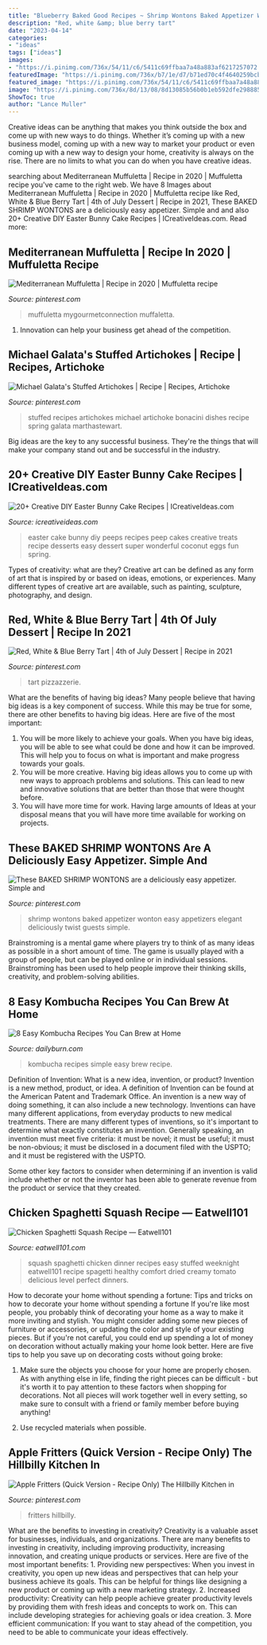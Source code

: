 ```yaml
---
title: "Blueberry Baked Good Recipes ~ Shrimp Wontons Baked Appetizer Wonton Easy Appetizers Elegant Deliciously Twist Guests Simple"
description: "Red, white &amp; blue berry tart"
date: "2023-04-14"
categories:
- "ideas"
tags: ["ideas"]
images:
- "https://i.pinimg.com/736x/54/11/c6/5411c69ffbaa7a48a883af6217257072.jpg"
featuredImage: "https://i.pinimg.com/736x/b7/1e/d7/b71ed70c4f4640259bcb5d3fda1074cb.jpg"
featured_image: "https://i.pinimg.com/736x/54/11/c6/5411c69ffbaa7a48a883af6217257072.jpg"
image: "https://i.pinimg.com/736x/8d/13/08/8d13085b56b0b1eb592dfe2988855ea9.jpg"
ShowToc: true
author: "Lance Muller"
---
```



Creative ideas can be anything that makes you think outside the box and come up with new ways to do things. Whether it’s coming up with a new business model, coming up with a new way to market your product or even coming up with a new way to design your home, creativity is always on the rise. There are no limits to what you can do when you have creative ideas.

	

		
searching about Mediterranean Muffuletta | Recipe in 2020 | Muffuletta recipe you've came to the right web. We have 8 Images about Mediterranean Muffuletta | Recipe in 2020 | Muffuletta recipe like Red, White &amp; Blue Berry Tart | 4th of July Dessert | Recipe in 2021, These BAKED SHRIMP WONTONS are a deliciously easy appetizer. Simple and and also 20+ Creative DIY Easter Bunny Cake Recipes | ICreativeIdeas.com. Read more:
		
    
## Mediterranean Muffuletta | Recipe In 2020 | Muffuletta Recipe

<img loading=lazy src="https://i.pinimg.com/736x/b7/1e/d7/b71ed70c4f4640259bcb5d3fda1074cb.jpg" onerror="this.onerror=null;this.src='https://tse3.mm.bing.net/th?id=OIP.I5Dk26cFWSPVeiJJH2j4rwHaE6&amp;pid=15.1';" alt="Mediterranean Muffuletta | Recipe in 2020 | Muffuletta recipe">

_Source: pinterest.com_

>muffuletta mygourmetconnection muffaletta. 

	

1. Innovation can help your business get ahead of the competition.

    
## Michael Galata&#039;s Stuffed Artichokes | Recipe | Recipes, Artichoke

<img loading=lazy src="https://i.pinimg.com/736x/18/93/e9/1893e988ddc3af0cbcdccffdec89449c--roasted-artichokes-stuffed-artichokes.jpg" onerror="this.onerror=null;this.src='https://tse1.mm.bing.net/th?id=OIP.9y8K2kWLeXzW7lpwr0GdVQDwEs&amp;pid=15.1';" alt="Michael Galata&#039;s Stuffed Artichokes | Recipe | Recipes, Artichoke">

_Source: pinterest.com_

>stuffed recipes artichokes michael artichoke bonacini dishes recipe spring galata marthastewart. 

	

Big ideas are the key to any successful business. They're the things that will make your company stand out and be successful in the industry.

    
## 20+ Creative DIY Easter Bunny Cake Recipes | ICreativeIdeas.com

<img loading=lazy src="http://www.icreativeideas.com/wp-content/uploads/2015/03/15-Creative-DIY-Easter-Bunny-Cake-Recipes-4_2.jpg?40bf83" onerror="this.onerror=null;this.src='https://tse4.mm.bing.net/th?id=OIP.vFxCeJs4whljdNMbgQfXPwHaE9&amp;pid=15.1';" alt="20+ Creative DIY Easter Bunny Cake Recipes | ICreativeIdeas.com">

_Source: icreativeideas.com_

>easter cake bunny diy peeps recipes peep cakes creative treats recipe desserts easy dessert super wonderful coconut eggs fun spring. 

	

Types of creativity: what are they?
Creative art can be defined as any form of art that is inspired by or based on ideas, emotions, or experiences. Many different types of creative art are available, such as painting, sculpture, photography, and design.

    
## Red, White &amp; Blue Berry Tart | 4th Of July Dessert | Recipe In 2021

<img loading=lazy src="https://i.pinimg.com/736x/66/a6/9e/66a69e089385de8d02a7efd61500aac6.jpg" onerror="this.onerror=null;this.src='https://tse4.mm.bing.net/th?id=OIP.y3iEe50ziU80PkBawPm_7wHaLH&amp;pid=15.1';" alt="Red, White &amp; Blue Berry Tart | 4th of July Dessert | Recipe in 2021">

_Source: pinterest.com_

>tart pizzazzerie. 

	

What are the benefits of having big ideas?
Many people believe that having big ideas is a key component of success. While this may be true for some, there are other benefits to having big ideas. Here are five of the most important: 
1. You will be more likely to achieve your goals. When you have big ideas, you will be able to see what could be done and how it can be improved. This will help you to focus on what is important and make progress towards your goals. 
2. You will be more creative. Having big ideas allows you to come up with new ways to approach problems and solutions. This can lead to new and innovative solutions that are better than those that were thought before. 
3. You will have more time for work. Having large amounts of Ideas at your disposal means that you will have more time available for working on projects.

    
## These BAKED SHRIMP WONTONS Are A Deliciously Easy Appetizer. Simple And

<img loading=lazy src="https://i.pinimg.com/736x/8d/13/08/8d13085b56b0b1eb592dfe2988855ea9.jpg" onerror="this.onerror=null;this.src='https://tse3.mm.bing.net/th?id=OIP.G2_ZGQ9uCD4rUgqgzG74LwHaLG&amp;pid=15.1';" alt="These BAKED SHRIMP WONTONS are a deliciously easy appetizer. Simple and">

_Source: pinterest.com_

>shrimp wontons baked appetizer wonton easy appetizers elegant deliciously twist guests simple. 

	

Brainstroming is a mental game where players try to think of as many ideas as possible in a short amount of time. The game is usually played with a group of people, but can be played online or in individual sessions. Brainstroming has been used to help people improve their thinking skills, creativity, and problem-solving abilities.

    
## 8 Easy Kombucha Recipes You Can Brew At Home

<img loading=lazy src="https://dailyburn.com/life/wp-content/uploads/2017/07/Simple-Kombucha-Recipe-1.jpg" onerror="this.onerror=null;this.src='https://tse4.mm.bing.net/th?id=OIP.YIM6tVmB78YGt1bMBG9QvAHaKw&amp;pid=15.1';" alt="8 Easy Kombucha Recipes You Can Brew at Home">

_Source: dailyburn.com_

>kombucha recipes simple easy brew recipe. 

	

Definition of Invention: What is a new idea, invention, or product?
Invention is a new method, product, or idea. A definition of Invention can be found at the American Patent and Trademark Office. An invention is a new way of doing something, it can also include a new technology. Inventions can have many different applications, from everyday products to new medical treatments. 
There are many different types of inventions, so it's important to determine what exactly constitutes an invention. Generally speaking, an invention must meet five criteria: it must be novel; it must be useful; it must be non-obvious; it must be disclosed in a document filed with the USPTO; and it must be registered with the USPTO. 

Some other key factors to consider when determining if an invention is valid include whether or not the inventor has been able to generate revenue from the product or service that they created.

    
## Chicken Spaghetti Squash Recipe — Eatwell101

<img loading=lazy src="https://www.eatwell101.com/wp-content/uploads/2017/03/spaghetti-squash-chicken-recipes.jpg" onerror="this.onerror=null;this.src='https://tse4.mm.bing.net/th?id=OIP.AGFhLJL9JY9JQBuVhgAxmgHaLH&amp;pid=15.1';" alt="Chicken Spaghetti Squash Recipe — Eatwell101">

_Source: eatwell101.com_

>squash spaghetti chicken dinner recipes easy stuffed weeknight eatwell101 recipe spagetti healthy comfort dried creamy tomato delicious level perfect dinners. 

	

How to decorate your home without spending a fortune: Tips and tricks on how to decorate your home without spending a fortune
If you're like most people, you probably think of decorating your home as a way to make it more inviting and stylish. You might consider adding some new pieces of furniture or accessories, or updating the color and style of your existing pieces. But if you're not careful, you could end up spending a lot of money on decoration without actually making your home look better. Here are five tips to help you save up on decorating costs without going broke: 
1. Make sure the objects you choose for your home are properly chosen. As with anything else in life, finding the right pieces can be difficult - but it's worth it to pay attention to these factors when shopping for decorations. Not all pieces will work together well in every setting, so make sure to consult with a friend or family member before buying anything! 

2. Use recycled materials when possible.

    
## Apple Fritters (Quick Version - Recipe Only) The Hillbilly Kitchen In

<img loading=lazy src="https://i.pinimg.com/736x/54/11/c6/5411c69ffbaa7a48a883af6217257072.jpg" onerror="this.onerror=null;this.src='https://tse1.mm.bing.net/th?id=OIP.a3z4Swfl8iCVCY64i4As6wHaEK&amp;pid=15.1';" alt="Apple Fritters (Quick Version - Recipe Only) The Hillbilly Kitchen in">

_Source: pinterest.com_

>fritters hillbilly. 

	

What are the benefits to investing in creativity?
Creativity is a valuable asset for businesses, individuals, and organizations. There are many benefits to investing in creativity, including improving productivity, increasing innovation, and creating unique products or services. Here are five of the most important benefits: 1. Providing new perspectives: When you invest in creativity, you open up new ideas and perspectives that can help your business achieve its goals. This can be helpful for things like designing a new product or coming up with a new marketing strategy. 2. Increased productivity: Creativity can help people achieve greater productivity levels by providing them with fresh ideas and concepts to work on. This can include developing strategies for achieving goals or idea creation. 3. More efficient communication: If you want to stay ahead of the competition, you need to be able to communicate your ideas effectively.

